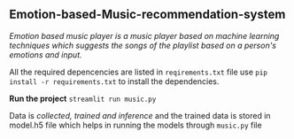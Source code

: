 ## Emotion-based-Music-recommendation-system

<i>Emotion based music player is a music player based on machine learning techniques which suggests the songs of the playlist based on a person's emotions and input.</i>

All  the required depencencies are listed in `reqirements.txt` file use `pip install -r requirements.txt` to install the dependencies.

<b>Run the project</b> `streamlit run music.py`

Data is <i>collected, trained and inference </i> and the trained data is stored in model.h5 file which helps in running the models through `music.py` file
